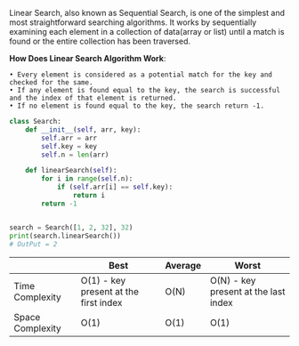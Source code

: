 Linear Search, also known as Sequential Search, is one of the simplest and most straightforward searching algorithms. It works by sequentially examining each element in a collection of data(array or list) until a match is found or the entire collection has been traversed.

**How Does Linear Search Algorithm Work**:

    • Every element is considered as a potential match for the key and checked for the same.
    • If any element is found equal to the key, the search is successful and the index of that element is returned.
    • If no element is found equal to the key, the search return -1.

```python
class Search:
    def __init__(self, arr, key):
        self.arr = arr
        self.key = key
        self.n = len(arr)

    def linearSearch(self):
        for i in range(self.n):
            if (self.arr[i] == self.key):
                return i
        return -1


search = Search([1, 2, 32], 32)
print(search.linearSearch())
# OutPut = 2
```

|                  | Best                                  | Average | Worst                                |
| ---------------- | ------------------------------------- | ------- | ------------------------------------ |
| Time Complexity  | O(1) - key present at the first index | O(N)    | O(N) - key present at the last index |
| Space Complexity | O(1)                                  | O(1)    | O(1)                                 |